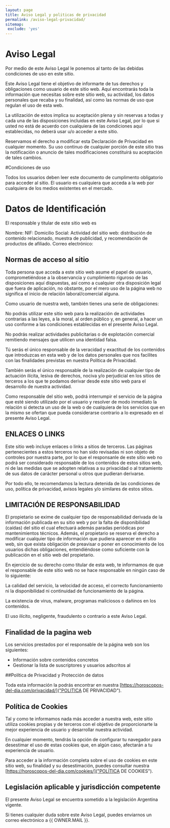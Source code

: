 ```yaml
---
layout: page
title: Aviso Legal y politicas de privacidad
permalink: /aviso-legal-privacidad/
sitemap:
 exclude: 'yes'
---
```

 
# Aviso Legal

Por medio de este Aviso Legal le ponemos al tanto de las debidas condiciones de uso en este sitio.

Este Aviso Legal tiene el objetivo de informarte de tus derechos y obligaciones como usuario de este sitio web. Aquí encontrarás toda la información que necesitas sobre este sitio web, su actividad, los datos personales que recaba y su finalidad, así como las normas de uso que regulan el uso de esta web.

La utilización de estos implica su aceptación plena y sin reservas a todas y cada una de las disposiciones incluidas en este Aviso Legal, por lo que si usted no está de acuerdo con cualquiera de las condiciones aquí establecidas, no deberá usar u/o acceder a este sitio.

Reservamos el derecho a modificar esta Declaración de Privacidad en cualquier momento. Su uso continuo de cualquier porción de este sitio tras la notificación o anuncio de tales modificaciones constituirá su aceptación de tales cambios.

#Condiciones de uso

Todos los usuarios deben leer este documento de cumplimento obligatorio para acceder al sitio. El usuario es cualquiera que acceda a la web por cualquiera de los medios existentes en el mercado.

# Datos de Identificación

El responsable y titular de este sitio web es 

Nombre: 
NIF: 
Domicilio Social: 
Actividad del sitio web: distribución de contenido relacionado, muestra de publicidad, y recomendación de productos de afiliado.
Correo electrónico:

## Normas de acceso al sitio

Toda persona que acceda a este sitio web asume el papel de usuario, comprometiéndose a la observancia y cumplimiento riguroso de las disposiciones aquí dispuestas, así como a cualquier otra disposición legal que fuera de aplicación,  no obstante, por el mero uso de la página web no significa el inicio de relación laboral/comercial alguna.

Como usuario de nuestra web, también tienes una serie de obligaciones:

No podrás utilizar este sitio web para la realización de actividades contrarias a las leyes, a la moral, al orden público y, en general, a hacer un uso conforme a las condiciones establecidas en el presente Aviso Legal.

No podrás realizar actividades publicitarias o de explotación comercial remitiendo mensajes que utilicen una identidad falsa.

Tú serás el único responsable de la veracidad y exactitud de los contenidos que introduzcas en esta web y de los datos personales que nos facilites con las finalidades previstas en nuestra Política de Privacidad.

También serás el único responsable de la realización de cualquier tipo de actuación ilícita, lesiva de derechos, nociva y/o perjudicial en los sitios de terceros a los que te podamos derivar desde este sitio web para el desarrollo de nuestra actividad.

Como responsable del sitio web, podrá interrumpir el servicio de la página que esté siendo utilizado por el usuario y resolver de modo inmediato la relación si detecta un uso de la web o de cualquiera de los servicios que en la mismo se ofertan que pueda considerarse contrario a lo expresado en el presente Aviso Legal.

## ENLACES O LINKS

Este sitio web incluye enlaces o links a sitios de terceros. Las páginas pertenecientes a estos terceros no han sido revisadas ni son objeto de controles por nuestra parte, por lo que el responsanle de este sitio web no podrá ser considerado responsable de los contenidos de estos sitios web, ni de las medidas que se adopten relativas a su privacidad o al tratamiento de sus datos de carácter personal u otros que pudieran derivarse.

Por todo ello, te recomendamos la lectura detenida de las condiciones de uso, política de privacidad, avisos legales y/o similares de estos sitios.

## LIMITACIÓN DE RESPONSABILIDAD

El propietario se exime de cualquier tipo de responsabilidad derivada de la información publicada en su sitio web y por la falta de disponibilidad (caídas) del sitio el cual efectuará además paradas periódicas por mantenimientos técnicos. Además, el propietario se reserva el derecho a modificar cualquier tipo de información que pudiera aparecer en el sitio web, sin que exista obligación de preavisar o poner en conocimiento de los usuarios dichas obligaciones, entendiéndose como suficiente con la publicación en el sitio web del propietario.

En ejercicio de su derecho como titular de esta web, te informamos de que el responsable de este sitio web no se hace responsable en ningún caso de lo siguiente:

La calidad del servicio, la velocidad de acceso, el correcto funcionamiento ni la disponibilidad ni continuidad de funcionamiento de la página.

La existencia de virus, malware, programas maliciosos o dañinos en los contenidos.

El uso ilícito, negligente, fraudulento o contrario a este Aviso Legal.

## Finalidad de la pagina web
Los servicios prestados por el responsable de la página web son los siguientes:

 - Información sobre contenidos concretos
 - Gestionar la lista de suscriptores y usuarios adscritos al

##Política de Privacidad y Protección de datos

Toda esta información la podrás encontrar en nuestra [https://horoscopos-del-dia.com/privacidad/]("POLITICA DE PRIVACIDAD").

## Política de Cookies

Tal y como te informamos nada más acceder a nuestra web, este sitio utiliza cookies propias y de terceros con el objetivo de proporcionarte la mejor experiencia de usuario y desarrollar nuestra actividad.

En cualquier momento, tendrás la opción de configurar tu navegador para desestimar el uso de estas cookies que, en algún caso, afectarán a tu experiencia de usuario.

Para acceder a la información completa sobre el uso de cookies en este sitio web, su finalidad y su desestimación, puedes consultar nuestra  [https://horoscopos-del-dia.com/cookies/]("POLÍTICA DE COOKIES").

## Legislación aplicable y jurisdicción competente

El presente Aviso Legal se encuentra sometido a la legislación Argentina vigente.

Si tienes cualquier duda sobre este Aviso Legal, puedes enviarnos un correo electrónico a {{ OWNER.MAIL }}.
